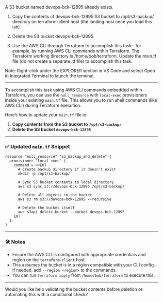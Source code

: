 A S3 bucket named devops-bck-12895 already exists.

1) Copy the contents of devops-bck-12895 S3 bucket to /opt/s3-backup/ directory on terraform-client host (the landing host once you load this lab).

2) Delete the S3 bucket devops-bck-12895.

3) Use the AWS CLI through Terraform to accomplish this task—for example, by running AWS CLI commands within Terraform. The Terraform working directory is /home/bob/terraform. Update the main.tf file (do not create a separate .tf file) to accomplish this task.

Note: Right-click under the EXPLORER section in VS Code and select Open in Integrated Terminal to launch the terminal.

-----------------------------------------------------------

To accomplish this task using AWS CLI commands embedded within Terraform, you can use the `null_resource` with `local-exec` provisioners inside your existing `main.tf` file. This allows you to run shell commands (like AWS CLI) during Terraform execution.

Here’s how to update your `main.tf` file to:

1. **Copy contents from the S3 bucket to `/opt/s3-backup/`**
2. **Delete the S3 bucket `devops-bck-12895`**

---

### ✅ Updated `main.tf` Snippet

```hcl
resource "null_resource" "s3_backup_and_delete" {
  provisioner "local-exec" {
    command = <<EOT
      # Create backup directory if it doesn't exist
      mkdir -p /opt/s3-backup/

      # Sync S3 bucket contents to local directory
      aws s3 sync s3://devops-bck-12895 /opt/s3-backup/

      # Delete all objects in the bucket
      aws s3 rm s3://devops-bck-12895 --recursive

      # Delete the bucket itself
      aws s3api delete-bucket --bucket devops-bck-12895
    EOT
  }
}
```

---

### 🛠️ Notes

- Ensure the AWS CLI is configured with appropriate credentials and region on the `terraform-client` host.
- This assumes the bucket is in a region compatible with your CLI config. If needed, add `--region <region>` to the commands.
- You can run `terraform apply` from `/home/bob/terraform` to execute this.

---

Would you like help validating the bucket contents before deletion or automating this with a conditional check?
